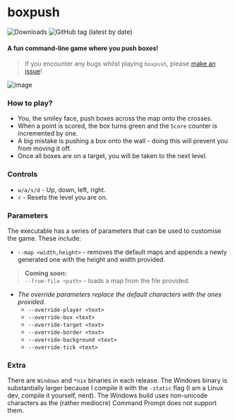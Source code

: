 # boxpush

![Downloads](https://img.shields.io/github/downloads/jibstack64/boxpush/total)
![GitHub tag (latest by date)](https://img.shields.io/badge/tag-0.3b-success)

#### A fun command-line game where you push boxes!
> If you encounter any bugs whilst playing `boxpush`, please [make an issue](https://github.com/jibstack64/boxpush/issues)!

![image](https://user-images.githubusercontent.com/107510599/200847018-1c50e938-d1d7-41f4-a105-93d45e066f58.png)

### How to play?
- You, the smiley face, push boxes across the map onto the crosses.
- When a point is scored, the box turns green and the `Score` counter is incremented by one.
- A big mistake is pushing a box onto the wall - doing this will prevent you from moving it off.
- Once all boxes are on a target, you will be taken to the next level.

### Controls
- `w/a/s/d` - Up, down, left, right.
- `r` - Resets the level you are on.

### Parameters
The executable has a series of parameters that can be used to customise the game. These include:
- `--map <width,height>` - removes the default maps and appends a newly generated one with the height and width provided.
> **Coming soon:**  
> `--from-file <path>` - loads a map from the file provided. 
- *The override parameters replace the default characters with the ones provided.*
  - `--override-player <text>`
  - `--override-box <text>`
  - `--override-target <text>`
  - `--override-border <text>`
  - `--override-background <text>`
  - `--override-tick <text>`

### Extra
There are `Windows` and `*nix` binaries in each release. The Windows binary is substantially larger because
I compile it with the `-static` flag (I am a Linux dev, compile it yourself, nerd).
The Windows build uses non-unicode characters as the (rather mediocre) Command Prompt does not support them.
